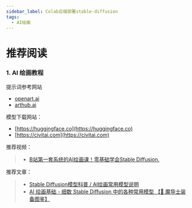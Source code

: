 ```yaml
---
sidebar_label: Colab云端部署stable-diffusion
tags:
  - AI绘画
---
```


# 推荐阅读

### 1. AI 绘画教程

提示词参考网站

- [openart.ai](https://openart.ai)
- [arthub.ai](https://arthub.ai)

模型下载网站：

- [https://huggingface.co](https://huggingface.co)
- [https://civitai.com](https://civitai.com)

推荐视频：

> - [B站第一套系统的AI绘画课！零基础学会Stable Diffusion.](https://www.bilibili.com/video/BV1As4y127HW/?spm_id_from=333.788)

推荐文章：

> - [Stable Diffusion模型科普 / AI绘画常用模型说明](https://cgexe.com/39751/)
> - [AI 绘画基础 - 细数 Stable Diffusion 中的各种常用模型 【🧙 魔导士装备图鉴】](https://blog.heyfe.org/blog/stable-diffusion-models.html)
